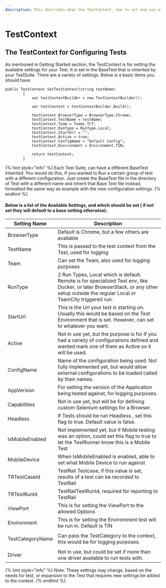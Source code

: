 ```yaml
---
description: This describes what the TestContext, how to set and use with your tests.
---
```


# TestContext

## The TestContext for Configuring Tests

As mentioned in Getting Started section, the TestContext is for setting the available settings for your Test. It is set in the BaseTest that is inherited by your TestSuite. There are a variety of settings. Below is a basic items you should have:  

```
public TestContext SetTestContext(string testName)
        {
            var testContextBuilder = new TestContextBuilder();

            var testContext = testContextBuilder.Build();

            testContext.BrowserType = BrowserType.Chrome;
            testContext.TestName = testName;
            testContext.Team = Teams.TCT;
            testContext.RunType = RunType.Local;
            testContext.StartUrl = "";
            testContext.Active = true;
            testContext.ConfigName = "Default Config";
            testContext.Environment = Environment.TIN;

            return testContext;
        }
```

{% hint style="info" %}
 Each Test Suite, can have a different BaseTest inherited. You would do this, if you wanted to Run a certain group of test with a different configuration. Just create the BaseTest file in the directory of Test with a different name and inherit that Base Test file instead, formatted the same way as example with the new configuration settings.
{% endhint %}

#### Below is a list of the Available Settings, and which should be set ( if not set they will default to a base setting otherwise):

| Setting Name                   | Description                                                                                                                                                                          |
| ------------------------------ | ------------------------------------------------------------------------------------------------------------------------------------------------------------------------------------ |
| BrowserType                    | Default is Chrome, but a few others are available                                                                                                                                    |
| TestName                       | This is passed to the test context from the Test, used for logging                                                                                                                   |
| Team                           | Can set the Team, also used for logging purposes                                                                                                                                     |
| RunType                        | 2 Run Types, Local which is default. Remote is for specialized Test env, like Docker, or later BrowserStack, or any other setup outside the regular Local or TeamCity triggered run. |
| StartUrl                       | This is the Url your test is starting on. Usually this would be based on the Test Environment that is set. However, can set to whatever you want.                                    |
| Active                         | Not in use yet, but the purpose is for if you had a variety of configurations defined and wanted mark one of them as Active so it will be used.                                      |
| ConfigName                     | Name of the configuration being used. Not fully implemented yet, but would allow external configurations to be loaded called by their names.                                         |
| AppVersion                     | For setting the version of the Application being tested against, for logging purposes.                                                                                               |
| Capabilities                   | Not in use yet, but will be for defining custom Selenium settings for a Browser.                                                                                                     |
| Headless                       | If Tests should be run Headless , set this flag to true. Default value is false.                                                                                                     |
| IsMobileEnabled                | Not implemented yet, but if Mobile testing was an option, could set this flag to true to let the TestRunner know this is a Mobile Test                                               |
| MobileDevice                   | When IsMobileEnabled is enabled, able to set what Mobile Device to run against                                                                                                       |
| TRTestCaseId                   | TestRail Testcase, if this value is set, results of a test can be recorded to TestRail                                                                                               |
| TRTestRunId                    | TestRailTestRunId, required for reporting to TestRail                                                                                                                                |
| ViewPort                       | This is for setting the ViewPort to the allowed Options                                                                                                                              |
| Environment                    | This is for setting the Environment test will be run in. Default is TIN                                                                                                              |
| <p></p><p>TestCategoryName</p> | Can pass the TestCategory to the context, this would be for logging purposes.                                                                                                        |
| Driver                         | Not in use, but could be set if more than one driver available to run tests with.                                                                                                    |

{% hint style="info" %}
Note: These settings may change, based on the needs for test, or expansion to the Test that requires new settings be added to the context. 
{% endhint %}

